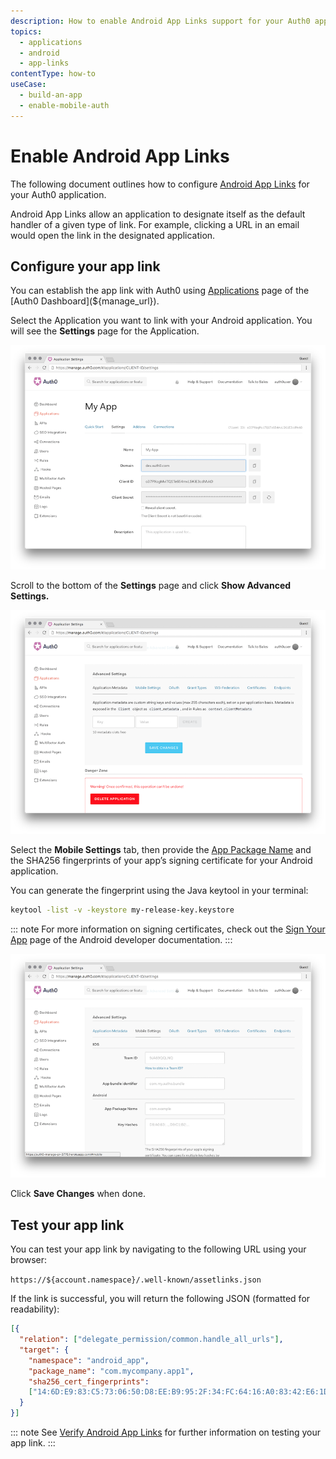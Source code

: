 ```yaml
---
description: How to enable Android App Links support for your Auth0 application
topics:
  - applications
  - android
  - app-links
contentType: how-to
useCase:
  - build-an-app
  - enable-mobile-auth
---
```


# Enable Android App Links

The following document outlines how to configure [Android App Links](https://developer.android.com/training/app-links/index.html) for your Auth0 application.

Android App Links allow an application to designate itself as the default handler of a given type of link. For example, clicking a URL in an email would open the link in the designated application.

## Configure your app link

You can establish the app link with Auth0 using [Applications](${manage_url}/#/applications) page of the [Auth0 Dashboard](${manage_url}).

Select the Application you want to link with your Android application. You will see the **Settings** page for the Application.

![](/media/articles/applications/settings.png)

Scroll to the bottom of the **Settings** page and click **Show Advanced Settings.**

![](/media/articles/applications/advanced-settings.png)

Select the **Mobile Settings** tab, then provide the [App Package Name](https://developer.android.com/studio/build/application-id.html) and the SHA256 fingerprints of your app’s signing certificate for your Android application.

You can generate the fingerprint using the Java keytool in your terminal:

```bash
keytool -list -v -keystore my-release-key.keystore
```

::: note
For more information on signing certificates, check out the [Sign Your App](https://developer.android.com/studio/publish/app-signing.html) page of the Android developer documentation.
:::

![](/media/articles/applications/mobile-settings.png)

Click **Save Changes** when done.

## Test your app link

You can test your app link by navigating to the following URL using your browser:

`https://${account.namespace}/.well-known/assetlinks.json`

If the link is successful, you will return the following JSON (formatted for readability):

```json
[{
  "relation": ["delegate_permission/common.handle_all_urls"],
  "target": {
    "namespace": "android_app",
    "package_name": "com.mycompany.app1",
    "sha256_cert_fingerprints":
    ["14:6D:E9:83:C5:73:06:50:D8:EE:B9:95:2F:34:FC:64:16:A0:83:42:E6:1D:BE:A8:8A:04:96:B2:3F:CF:44:E5"]
  }
}]
```

::: note
See [Verify Android App Links](https://developer.android.com/training/app-links/verify-site-associations.html#testing) for further information on testing your app link.
:::
